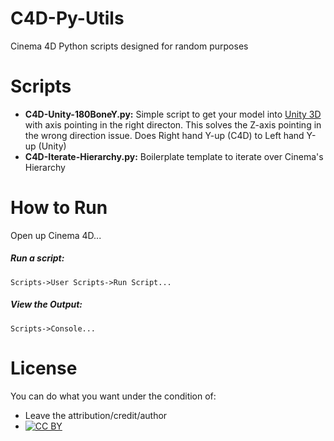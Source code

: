 C4D-Py-Utils
============

Cinema 4D Python scripts designed for random purposes

Scripts
========
 - **C4D-Unity-180BoneY.py:** Simple script to get your model into [Unity 3D](http://unity3d.com/) with axis pointing in the right directon. This solves the Z-axis pointing in the wrong direction issue. Does Right hand Y-up (C4D) to Left hand Y-up (Unity)
 - **C4D-Iterate-Hierarchy.py:** Boilerplate template to iterate over Cinema's Hierarchy

How to Run
==========
Open up Cinema 4D...

##### Run a script:
`Scripts->User Scripts->Run Script...`

##### View the Output:
`Scripts->Console...`

License
=======
You can do what you want under the condition of:
 - Leave the attribution/credit/author
 - [![CC BY](http://i.creativecommons.org/l/by/3.0/88x31.png)](https://creativecommons.org/licenses/by/3.0/)
